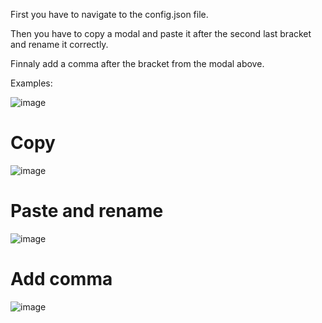 First you have to navigate to the config.json file.

Then you have to copy a modal and paste it after the second last bracket and rename it correctly.

Finnaly add a comma after the bracket from the modal above.

Examples:

![image](https://user-images.githubusercontent.com/55946112/162882175-10ddc37d-d7b9-4e02-8dd8-e8a1373ff015.png)

# Copy
![image](https://user-images.githubusercontent.com/55946112/162882192-f3aeb345-a40e-4900-a119-a6704edaa9d8.png)

# Paste and rename
![image](https://user-images.githubusercontent.com/55946112/162882269-29fd6f0e-edcd-4418-af73-77658e8334b6.png)

# Add comma
![image](https://user-images.githubusercontent.com/55946112/162882320-65102533-82f8-4745-a9af-cd4f427f2af9.png)
